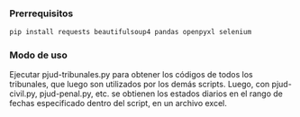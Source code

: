 ### Prerrequisitos
```bash
pip install requests beautifulsoup4 pandas openpyxl selenium
```
### Modo de uso
Ejecutar pjud-tribunales.py para obtener los códigos de todos los tribunales, que luego son utilizados por los demás scripts.
Luego, con pjud-civil.py, pjud-penal.py, etc. se obtienen los estados diarios en el rango de fechas especificado dentro del script, en un archivo excel.
